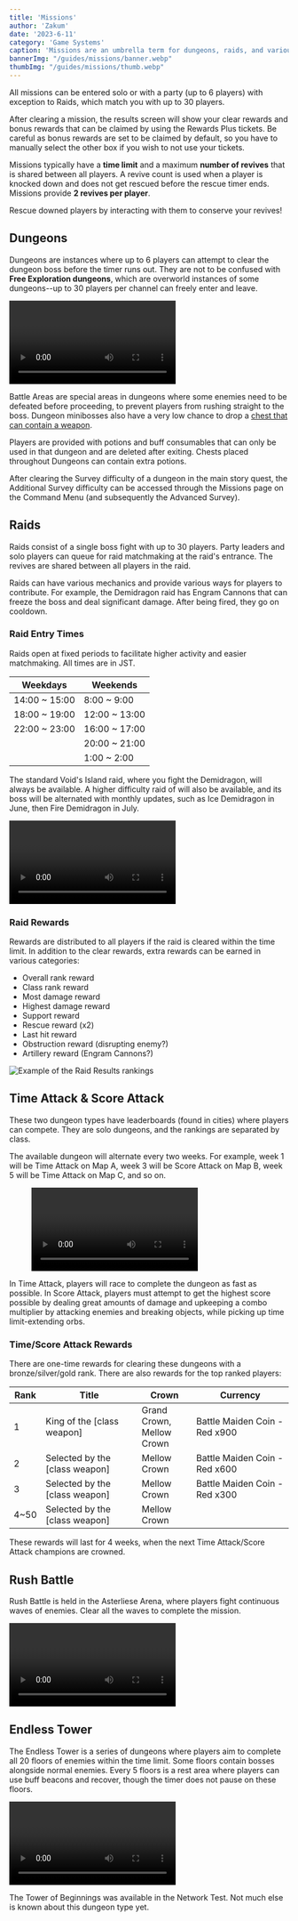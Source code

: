 ```yaml
---
title: 'Missions'
author: 'Zakum'
date: '2023-6-11'
category: 'Game Systems'
caption: 'Missions are an umbrella term for dungeons, raids, and various other dungeon-like content.'
bannerImg: "/guides/missions/banner.webp"
thumbImg: "/guides/missions/thumb.webp"
---
```


<script>
    import Video from '$lib/components/Video.svelte';
    import StickyNote from '$lib/components/StickyNote.svelte';
</script>

All missions can be entered solo or with a party (up to 6 players) with exception to Raids, which match you with up to 30 players.

After clearing a mission, the results screen will show your clear rewards and bonus rewards that can be claimed by using the Rewards Plus tickets. 
<StickyNote type="caution">
    Be careful as bonus rewards are set to be claimed by default, so you have to manually select the other box if you wish to not use your tickets.
</StickyNote>

Missions typically have a **time limit** and a maximum **number of revives** that is shared between all players. A revive count is used when a player is knocked down and does not get rescued before the rescue timer ends. Missions provide **2 revives per player**.

<StickyNote type="tip">
    Rescue downed players by interacting with them to conserve your revives! 
</StickyNote>

## Dungeons
Dungeons are instances where up to 6 players can attempt to clear the dungeon boss before the timer runs out. They are not to be confused with **Free Exploration dungeons**, which are overworld instances of some dungeons--up to 30 players per channel can freely enter and leave.

<Video 
    title="Dragon Claw Valley from the Closed Beta Test" 
    id="3zFExLwb4nw"
    bleed
/>

Battle Areas are special areas in dungeons where some enemies need to be defeated before proceeding, to prevent players from rushing straight to the boss.  Dungeon minibosses also have a very low chance to drop a [chest that can contain a weapon](/guides/weapons-and-plugs#weapon-drops).

Players are provided with potions and buff consumables that can only be used in that dungeon and are deleted after exiting. Chests placed throughout Dungeons can contain extra potions.

After clearing the Survey difficulty of a dungeon in the main story quest, the Additional Survey difficulty can be accessed through the Missions page on the Command Menu (and subsequently the Advanced Survey).

## Raids
Raids consist of a single boss fight with up to 30 players. Party leaders and solo players can queue for raid matchmaking at the raid's entrance. The revives are shared between all players in the raid.

Raids can have various mechanics and provide various ways for players to contribute. For example, the Demidragon raid has Engram Cannons that can freeze the boss and deal significant damage. After being fired, they go on cooldown.

### Raid Entry Times
Raids open at fixed periods to facilitate higher activity and easier matchmaking. All times are in JST.

| Weekdays      | Weekends      |
|---------------|---------------|
| 14:00 ~ 15:00 | 8:00 ~ 9:00   | 
| 18:00 ~ 19:00 | 12:00 ~ 13:00 |
| 22:00 ~ 23:00 | 16:00 ~ 17:00 |
|               | 20:00 ~ 21:00 |
|               | 1:00 ~ 2:00   |

The standard Void's Island raid, where you fight the Demidragon, will always be available. A higher difficulty raid of will also be available, and its boss will be alternated with monthly updates, such as Ice Demidragon in June, then Fire Demidragon in July. 

<Video 
    title="Raid from the Closed Beta Test" 
    id="hffWt-K1yZE"
    bleed
/>

### Raid Rewards

Rewards are distributed to all players if the raid is cleared within the time limit. In addition to the clear rewards, extra rewards can be earned in various categories:
- Overall rank reward
- Class rank reward
- Most damage reward
- Highest damage reward
- Support reward
- Rescue reward (x2)
- Last hit reward
- Obstruction reward (disrupting enemy?)
- Artillery reward (Engram Cannons?)

<img src="https://cdn.discordapp.com/attachments/598568347826651146/1092264626386907207/image.png" alt="Example of the Raid Results rankings">

## Time Attack & Score Attack
These two dungeon types have leaderboards (found in cities) where players can compete. They are solo dungeons, and the rankings are separated by class.

The available dungeon will alternate every two weeks. For example, week 1 will be Time Attack on Map A, week 3 will be Score Attack on Map B, week 5 will be Time Attack on Map C, and so on. 

<figure class="full-bleed">
    <Video 
        title="Time Attack dungeon in the Closed Beta Test" 
        id="3QKaPJuF2co"
        bleed
        style="margin: 0"
    />
    <figcaption>The only available Time Attack dungeon in the Closed Beta Test.</figcaption>
</figure>

In Time Attack, players will race to complete the dungeon as fast as possible. In Score Attack, players must attempt to get the highest score possible by dealing great amounts of damage and upkeeping a combo multiplier by attacking enemies and breaking objects, while picking up time limit-extending orbs.

### Time/Score Attack Rewards
There are one-time rewards for clearing these dungeons with a bronze/silver/gold rank. There are also rewards for the top ranked players: 

| Rank | Title                          | Crown                        | Currency                      |
|------|--------------------------------|------------------------------|-------------------------------|
| 1    | King of the [class weapon]     | Grand Crown,<br>Mellow Crown | Battle Maiden Coin - Red x900 |
| 2    | Selected by the [class weapon] | Mellow Crown                 | Battle Maiden Coin - Red x600 |
| 3    | Selected by the [class weapon] | Mellow Crown                 | Battle Maiden Coin - Red x300 |
| 4~50 | Selected by the [class weapon] | Mellow Crown                 |                               |

These rewards will last for 4 weeks, when the next Time Attack/Score Attack champions are crowned.

## Rush Battle
Rush Battle is held in the Asterliese Arena, where players fight continuous waves of enemies. Clear all the waves to complete the mission.

<Video 
    title="Rush Battle 2 in the NT" 
    id="ekgVVaCvHow"
    bleed
/>

## Endless Tower
The Endless Tower is a series of dungeons where players aim to complete all 20 floors of enemies within the time limit. Some floors contain bosses alongside normal enemies. Every 5 floors is a rest area where players can use buff beacons and recover, though the timer does not pause on these floors.

<Video 
    title="Tower of Beginnings in the NT" 
    id="JdQ0vTocqBM"
    bleed
/>

The Tower of Beginnings was available in the Network Test. Not much else is known about this dungeon type yet.